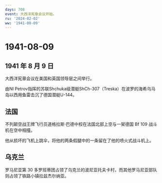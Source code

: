 ```yaml
---
days: 708
event: 大西洋宪章会议开始。
ru: '2024-02-02'
ww: '1941-08-09'
---
```


# 1941-08-09

## 1941 年 8 月 9 日

大西洋宪章会议在美国和英国领导层之间举行。

由NI
Petrov指挥的苏联Shchuka级潜艇ShCh-307（Treska）在波罗的海希乌马岛以西用鱼雷击沉了德国潜艇U-144。

## 法国

不列颠空战王牌飞行员道格拉斯·巴德中校在法国北部上空与一架德国 Bf 109
战斗机在空中相撞。

他从损坏的飞机上跳伞，将他的两条假腿中的一条留在了他的喷火式战斗机上。

## 乌克兰

罗马尼亚第 30
多罗班蒂团占领了乌克兰的波尼亚托夫卡村，而其他罗马尼亚部队则占领了铁路小镇拉兹杰尔纳亚。